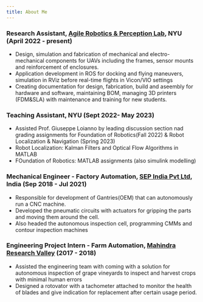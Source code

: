 ```yaml
---
title: About Me
---
```


### Research Assistant, [Agile Robotics & Perception Lab](https://wp.nyu.edu/arpl/), NYU (April 2022 - present)
- Design, simulation and fabrication of mechanical and electro-mechanical components for UAVs including the frames, sensor mounts and reinforcement of enclosures.
- Application development in ROS for docking and flying maneuvers, simulation in RViz before real-time flights in Vicon/VIO settings
- Creating documentation for design, fabrication, build and aseembly for hardware and software, maintaining BOM, managing 3D printers (FDM&SLA) with maintenance and training for new students.

### Teaching Assistant, NYU (Sept 2022- May 2023)
- Assisted Prof. Giuseppe Loianno by leading discussion section nad grading assignments for Foundation of Robotics(Fall 2022) & Robot Localization & Navigation (Spring 2023)
- Robot Localization: Kalman Filters and Optical Flow Algorithms in MATLAB
- FOundation of Robotics: MATLAB assignments (also simulink modelling)

### Mechanical Engineer - Factory Automation, [SEP India Pvt Ltd](https://www.sepindia.in/), India (Sep 2018 - Jul 2021)
- Responsible for development of Gantries(OEM) that can autonomously run a CNC machine.
- Developed the pneumatic circuits with actuators for gripping the parts and moving them around the cell.
- Also headed the autonomous inspection cell, programming CMMs and contour inspection machines

### Engineering Project Intern - Farm Automation, [Mahindra Research Valley](https://www.mahindra.com.au/2021/07/19/mahindra-research-valley-mrv/) (2017 - 2018)
- Assisted the engineering team with coming with a solution for autonomous inspection of grape vineyards to inspect and harvest crops with minimal human errors
- Designed a rotovator with a tachometer attached to monitor the health of blades and give indication for replacement after certain usage period.
